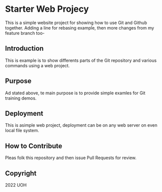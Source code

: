 # Starter Web Projecy

This is a simple website project for showing how to use Git and Github together. Adding a line for rebasing example, then more changes from my feature branch too-

## Introduction

This is example is to show differents parts of the Git repository and various commands using a web project.

## Purpose

Ad stated above, te main purpose is to provide simple examles for Git training demos.

## Deployment

This is asimple web project, deployment can be on any web server on even local file system.

## How to Contribute

Pleas folk this repository and then issue Pull Requests for review.

## Copyright

2022 UOH